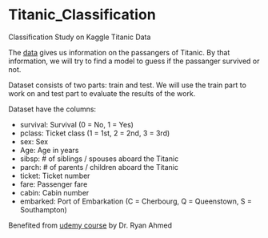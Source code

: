 # Titanic_Classification
Classification Study on Kaggle Titanic Data

The [data](https://www.kaggle.com/c/titanic/data "kaggle titanic data") gives us information on the passangers of Titanic. 
By that information, we will try to find a model to guess if the passanger survived or not.

Dataset consists of two parts: train and test. 
We will use the train part to work on and test part to evaluate the results of the work.

Dataset have the columns:

- survival: Survival (0 = No, 1 = Yes)
- pclass: Ticket class (1 = 1st, 2 = 2nd, 3 = 3rd)
- sex: Sex
- Age: Age in years
- sibsp: # of siblings / spouses aboard the Titanic
- parch: # of parents / children aboard the Titanic
- ticket: Ticket number
- fare: Passenger fare
- cabin: Cabin number
- embarked: Port of Embarkation (C = Cherbourg, Q = Queenstown, S = Southampton)

Benefited from [udemy course](https://www.udemy.com/machine-learning-classification) by Dr. Ryan Ahmed
